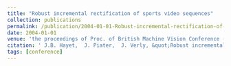 ```yaml
---
title: "Robust incremental rectification of sports video sequences"
collection: publications
permalink: /publication/2004-01-01-Robust-incremental-rectification-of-sports-video-sequences
date: 2004-01-01
venue: 'the proceedings of Proc. of British Machine Vision Conference (BMVC)'
citation: ' J.B. Hayet,  J. Piater,  J. Verly, &quot;Robust incremental rectification of sports video sequences.&quot; the proceedings of Proc. of British Machine Vision Conference (BMVC), 2004.'
tags: [conference]
---
```

